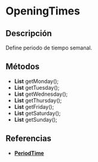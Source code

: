 # OpeningTimes

## Descripción

Define periodo de tiempo semanal.

## Métodos

- **List<PeriodTime>** getMonday();
- **List<PeriodTime>** getTuesday();
- **List<PeriodTime>** getWednesday();
- **List<PeriodTime>** getThursday();
- **List<PeriodTime>** getFriday();
- **List<PeriodTime>** getSaturday();
- **List<PeriodTime>** getSunday();

## Referencias

- **[PeriodTime](PeriodTime.md)**
